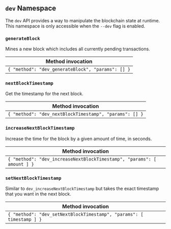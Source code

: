 ## `dev` Namespace

The `dev` API provides a way to manipulate the blockchain state at runtime. This namespace is only accessible when the `--dev` flag is enabled.

### `generateBlock`  

Mines a new block which includes all currently pending transactions.

| Method invocation                                 |
| ------------------------------------------------- |
| `{ "method": "dev_generateBlock", "params": [] }` |

### `nextBlockTimestamp`  

Get the timestamp for the next block.

| Method invocation                                      |
| ------------------------------------------------------ |
| `{ "method": "dev_nextBlockTimestamp", "params": [] }` |

### `increaseNextBlockTimestamp`  

Increase the time for the block by a given amount of time, in seconds.

| Method invocation                                                      |
| ---------------------------------------------------------------------- |
| `{ "method": "dev_increaseNextBlockTimestamp", "params": [ amount ] }` |

### `setNextBlockTimestamp`  

Similar to `dev_increaseNextBlockTimestamp` but takes the exact timestamp that you want in the next block.

| Method invocation                                                    |
| -------------------------------------------------------------------- |
| `{ "method": "dev_setNextBlockTimestamp", "params": [ timestamp ] }` |